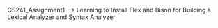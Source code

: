 CS241_Assignment1 -->  Learning to Install Flex and Bison for Building a Lexical Analyzer and Syntax Analyzer
